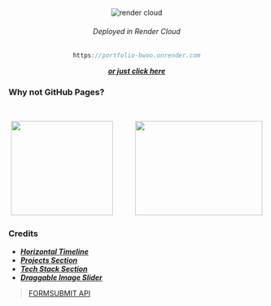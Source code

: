 <div align="center">

![render cloud](https://i.imgur.com/ONuAAaH.png)

###### Deployed in Render Cloud

```javascript 
https://portfolio-bwoo.onrender.com
```

<a href="https://abre.ai/portfolio-loolcas">***or just click here***</a>

</div>

### Why not GitHub Pages?

<br>

<div align="center">

<img width="200px" height="185px" src="https://bobbelderbos.com/assets/git-clone.png">           <img width="250px" height="185px" src="https://github.com/loolcas/Portfolio/assets/118030896/8d6d1f04-85f2-4fcf-aec1-edd0dff24c2d">

</div>

### Credits
- <a href="https://www.youtube.com/watch?v=al5tD8wk1HM">***Horizontal Timeline***</a>
- <a href="https://youtu.be/Tkp3FDgOueM?t=1754">***Projects Section***</a>
- <a href="https://www.youtube.com/watch?v=RvkHNGFRwEc">***Tech Stack Section***</a>
- <a href="https://www.youtube.com/watch?v=7HPsdVQhpRw">***Draggable Image Slider***</a>

> <a href="https://formsubmit.co">FORMSUBMIT API</a>
